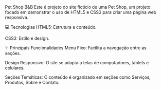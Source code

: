 

Pet Shop B&B
Este é projeto do site fictício de uma Pet Shop, um projeto focado em demonstrar o uso de HTML5 e CSS3 para criar uma página web responsiva.

💻 Tecnologias
HTML5: Estrutura e conteúdo.

CSS3: Estilo e design.

✨ Principais Funcionalidades
Menu Fixo: Facilita a navegação entre as seções.

Design Responsivo: O site se adapta a telas de computadores, tablets e celulares.

Seções Temáticas: O conteúdo é organizado em seções como Serviços, Produtos, Sobre e Contato.
